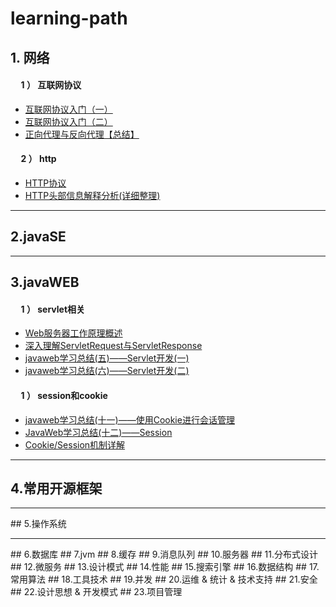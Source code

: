 ﻿# learning-path

## 1. 网络
#### &nbsp;&nbsp;&nbsp;&nbsp; 1 ） 互联网协议
* [互联网协议入门（一）](http://www.ruanyifeng.com/blog/2012/05/internet_protocol_suite_part_i.html)<br>
* [互联网协议入门（二）](http://www.ruanyifeng.com/blog/2012/06/internet_protocol_suite_part_ii.html)<br>
* [正向代理与反向代理【总结】](https://www.cnblogs.com/Anker/p/6056540.html)<br>

#### &nbsp;&nbsp;&nbsp;&nbsp; 2 ） http
* [HTTP协议](https://www.cnblogs.com/master-song/p/8820244.html)<br>
* [HTTP头部信息解释分析(详细整理)](https://www.cnblogs.com/jiangxiaobo/p/5499488.html)<br>

<hr>

## 2.javaSE

<hr>

## 3.javaWEB
#### &nbsp;&nbsp;&nbsp;&nbsp; 1 ） servlet相关
* [Web服务器工作原理概述](http://www.importnew.com/15020.html)<br>
* [深入理解ServletRequest与ServletResponse](http://lavasoft.blog.51cto.com/62575/275586/)<br>
* [javaweb学习总结(五)——Servlet开发(一)](https://www.cnblogs.com/xdp-gacl/p/3760336.html)<br>
* [javaweb学习总结(六)——Servlet开发(二)](http://www.cnblogs.com/xdp-gacl/p/3763559.html)<br>

#### &nbsp;&nbsp;&nbsp;&nbsp; 1 ） session和cookie
* [javaweb学习总结(十一)——使用Cookie进行会话管理](http://www.cnblogs.com/xdp-gacl/p/3803033.html)<br>
* [JavaWeb学习总结(十二)——Session](http://www.cnblogs.com/xdp-gacl/p/3855702.html)<br>
* [Cookie/Session机制详解](https://blog.csdn.net/fangaoxin/article/details/6952954/)<br>

<hr>

## 4.常用开源框架
<hr>
## 5.操作系统
<hr>
## 6.数据库
## 7.jvm
## 8.缓存
## 9.消息队列
## 10.服务器
## 11.分布式设计
## 12.微服务
## 13.设计模式
## 14.性能
## 15.搜索引擎
## 16.数据结构
## 17.常用算法
## 18.工具技术
## 19.并发
## 20.运维 & 统计 & 技术支持
## 21.安全
## 22.设计思想 & 开发模式
## 23.项目管理
